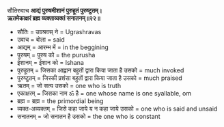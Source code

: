 सौतिरुवाच
**आद्यं पुरुषमीशानं पुरुहूतं पुरुष्टुतम्।\
ऋतमेकाक्षरं ब्रह्म व्यक्ताव्यक्तं सनातनम्॥२२॥**

- सौतिः = उग्रश्रवस् ने = Ugrashravas
- उवाच = बोला = said
- आद्यम् = आरम्भ में = in the beggining
- पुरुषम् = पुरुष को = the purusha
- ईशानम् = ईशान को = Ishana
- पुरुहूतम् = जिसका आह्वान बहुतों द्वारा किया जाता है उसको = much invoked
- पुरुष्टुतम् = जिस्की प्रशंसा बहुतों द्वारा किया जाता है उसको = much praised
- ऋतम् = जो सत्य उसको = one who is truth
- एकाक्षरम् = जिसका नाम ॐ है = one whose name is one syallable, om
- ब्रह्म = ब्रह्म = the primordial being
- व्यक्त-अव्यक्तम् = जिसे कहा जाये य न कहा जाये उसको = one who is said and unsaid
- सनातनम् = जो सनातन है उसको = the one who is constant